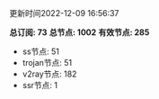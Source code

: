 更新时间2022-12-09 16:56:37

**总订阅: 73**
**总节点: 1002**
**有效节点: 285**
- ss节点: 51
- trojan节点: 51
- v2ray节点: 182
- ssr节点: 1
